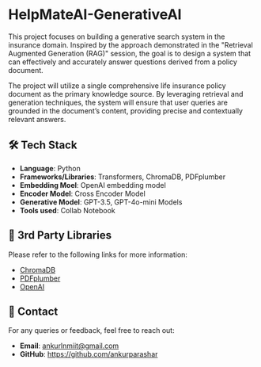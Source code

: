 # HelpMateAI-GenerativeAI

This project focuses on building a generative search system in the insurance domain. Inspired by the approach demonstrated in the "Retrieval Augmented Generation (RAG)" session, the goal is to design a system that can effectively and accurately answer questions derived from a policy document.

The project will utilize a single comprehensive life insurance policy document as the primary knowledge source. By leveraging retrieval and generation techniques, the system will ensure that user queries are grounded in the document’s content, providing precise and contextually relevant answers.

## 🛠️ Tech Stack
- **Language**: Python
- **Frameworks/Libraries**: Transformers, ChromaDB, PDFplumber
- **Embedding Moel**: OpenAI embedding model
- **Encoder Model**: Cross Encoder Model
- **Generative Model**: GPT-3.5, GPT-4o-mini Models
- **Tools used**: Collab Notebook

## 📖 3rd Party Libraries
Please refer to the following links for more information:
- [ChromaDB](https://docs.trychroma.com/)
- [PDFplumber](https://pypi.org/project/pdfplumber/0.1.2/)
- [OpenAI](https://platform.openai.com/docs/)

## 💬 Contact
For any queries or feedback, feel free to reach out:

- **Email**: ankurlnmiit@gmail.com
- **GitHub**: https://github.com/ankurparashar
